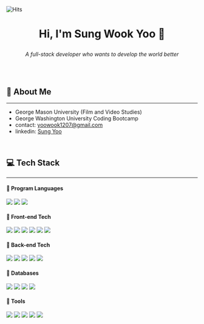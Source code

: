 ![Hits](https://hits.seeyoufarm.com/api/count/incr/badge.svg?url=https%3A%2F%2Fgithub.com%2Fyoowook1207&count_bg=%233D9CC8&title_bg=%23555555&icon=&icon_color=%23E7E7E7&title=Visitors&edge_flat=false)

# <p style="text-align: center;">Hi, I'm <b> Sung Wook Yoo</b> 👋</p>
<p style="text-align: center;"> <i>A full-stack developer who wants to develop the world better</i></p>
</br>
</br>

## 👦 About Me
***
- George Mason University (Film and Video Studies)
- George Washington University Coding Bootcamp
- contact: yoowook1207@gmail.com
- linkedin: [Sung Yoo](https://www.linkedin.com/in/sung-yoo-7a5b92213/)
  
</br>


## 💻 Tech Stack

***

#### 📌 <b>Program Languages</b>

<img src="https://img.shields.io/badge/javascript-F7DF1E.svg?style=flat&logo=javascript&logoColor=black"/> 
<img src="https://img.shields.io/badge/typescript-3178C6.svg?style=flat&logo=typescript&logoColor=white"/>
<img src="https://img.shields.io/badge/java-f89820.svg?style=flat&logo=java&logoColor=black"/>

</br>

#### 📌 <b>Front-end Tech</b>
<img src="https://img.shields.io/badge/HTML5-E34F26.svg?style=flat&logo=html5&logoColor=white"/>
<img src="https://img.shields.io/badge/CSS3-1572B6.svg?style=flat&logo=css3&logoColor=white"/>
<img src="https://img.shields.io/badge/ReactJS-61DAFB.svg?style=flat&logo=react&logoColor=black"/>
<img src="https://img.shields.io/badge/Angular-DD0031.svg?style=flat&logo=angular&logoColor=white"/>
<img src="https://img.shields.io/badge/RxJS-B7178C.svg?style=flat&logo=ReactiveX&logoColor=white"/>
<img src="https://img.shields.io/badge/Bootstrap-7952B3.svg?style=flat&logo=Bootstrap&logoColor=white"/>

</br>

#### 📌 <b>Back-end Tech</b>
<img src="https://img.shields.io/badge/node.js-339933.svg?style=flat&logo=node.js&logoColor=white"/>
<img src="https://img.shields.io/badge/express-000000.svg?style=flat&logo=express&logoColor=white"/>
<img src="https://img.shields.io/badge/NestJS-E0234E.svg?style=flat&logo=NestJS&logoColor=white"/>
<img src="https://img.shields.io/badge/typeORM-F7A600.svg?style=flat&logo=typeORM&logoColor=white"/>
<img src="https://img.shields.io/badge/Spring-6DB33F.svg?style=flat&logo=Spring&logoColor=white"/>

</br>

#### 📌 <b>Databases</b>
<img src="https://img.shields.io/badge/MongoDB-47A248.svg?style=flat&logo=MongoDB&logoColor=white"/>
<img src="https://img.shields.io/badge/Postgre-4169E1.svg?style=flat&logo=postgresql&logoColor=white"/>
<img src="https://img.shields.io/badge/MySQL-4479A1.svg?style=flat&logo=mysql&logoColor=white"/>
<img src="https://img.shields.io/badge/GraphQL-E10098.svg?style=flat&logo=graphql&logoColor=white"/>



</br>

#### 📌 <b>Tools</b>
<img src="https://img.shields.io/badge/Git-F05032.svg?style=flat&logo=git&logoColor=white"/>
<img src="https://img.shields.io/badge/GitHub-000000.svg?style=flat&logo=github&logoColor=white"/>
<img src="https://img.shields.io/badge/Slack-4A154B.svg?style=flat&logo=slack&logoColor=white"/>
<img src="https://img.shields.io/badge/Jira-0052CC.svg?style=flat&logo=jira&logoColor=white"/>
<img src="https://img.shields.io/badge/Karma-Jasmine-8A4182.svg?style=flat&logo=jasmine&logoColor=white"/>


<!--
**yoowook1207/yoowook1207** is a ✨ _special_ ✨ repository because its `README.md` (this file) appears on your GitHub profile.

Here are some ideas to get you started:

- 🔭 I’m currently working on ...
- 🌱 I’m currently learning ...
- 👯 I’m looking to collaborate on ...
- 🤔 I’m looking for help with ...
- 💬 Ask me about ...
- 📫 How to reach me: ...
- 😄 Pronouns: ...
- ⚡ Fun fact: ...
-->